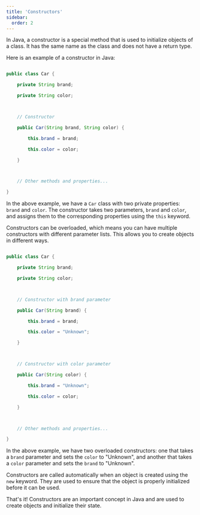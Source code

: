```yaml
---
title: 'Constructors'
sidebar:
  order: 2
---
```


 

In Java, a constructor is a special method that is used to initialize objects of a class. It has the same name as the class and does not have a return type.



Here is an example of a constructor in Java:



```java

public class Car {

    private String brand;

    private String color;



    // Constructor

    public Car(String brand, String color) {

        this.brand = brand;

        this.color = color;

    }



    // Other methods and properties...

}

```



In the above example, we have a `Car` class with two private properties: `brand` and `color`. The constructor takes two parameters, `brand` and `color`, and assigns them to the corresponding properties using the `this` keyword.



Constructors can be overloaded, which means you can have multiple constructors with different parameter lists. This allows you to create objects in different ways.



```java

public class Car {

    private String brand;

    private String color;



    // Constructor with brand parameter

    public Car(String brand) {

        this.brand = brand;

        this.color = "Unknown";

    }



    // Constructor with color parameter

    public Car(String color) {

        this.brand = "Unknown";

        this.color = color;

    }



    // Other methods and properties...

}

```



In the above example, we have two overloaded constructors: one that takes a `brand` parameter and sets the `color` to "Unknown", and another that takes a `color` parameter and sets the `brand` to "Unknown".



Constructors are called automatically when an object is created using the `new` keyword. They are used to ensure that the object is properly initialized before it can be used.



That's it! Constructors are an important concept in Java and are used to create objects and initialize their state.

